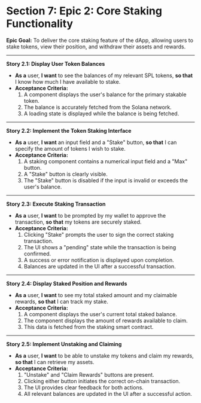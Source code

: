 # Section 7: Epic 2: Core Staking Functionality

**Epic Goal:** To deliver the core staking feature of the dApp, allowing users to stake tokens, view their position, and withdraw their assets and rewards.

---

**Story 2.1: Display User Token Balances**
* **As a** user, **I want** to see the balances of my relevant SPL tokens, **so that** I know how much I have available to stake.
* **Acceptance Criteria:**
    1.  A component displays the user's balance for the primary stakable token.
    2.  The balance is accurately fetched from the Solana network.
    3.  A loading state is displayed while the balance is being fetched.

---

**Story 2.2: Implement the Token Staking Interface**
* **As a** user, **I want** an input field and a "Stake" button, **so that** I can specify the amount of tokens I wish to stake.
* **Acceptance Criteria:**
    1.  A staking component contains a numerical input field and a "Max" button.
    2.  A "Stake" button is clearly visible.
    3.  The "Stake" button is disabled if the input is invalid or exceeds the user's balance.

---

**Story 2.3: Execute Staking Transaction**
* **As a** user, **I want** to be prompted by my wallet to approve the transaction, **so that** my tokens are securely staked.
* **Acceptance Criteria:**
    1.  Clicking "Stake" prompts the user to sign the correct staking transaction.
    2.  The UI shows a "pending" state while the transaction is being confirmed.
    3.  A success or error notification is displayed upon completion.
    4.  Balances are updated in the UI after a successful transaction.

---

**Story 2.4: Display Staked Position and Rewards**
* **As a** user, **I want** to see my total staked amount and my claimable rewards, **so that** I can track my stake.
* **Acceptance Criteria:**
    1.  A component displays the user's current total staked balance.
    2.  The component displays the amount of rewards available to claim.
    3.  This data is fetched from the staking smart contract.

---

**Story 2.5: Implement Unstaking and Claiming**
* **As a** user, **I want** to be able to unstake my tokens and claim my rewards, **so that** I can retrieve my assets.
* **Acceptance Criteria:**
    1.  "Unstake" and "Claim Rewards" buttons are present.
    2.  Clicking either button initiates the correct on-chain transaction.
    3.  The UI provides clear feedback for both actions.
    4.  All relevant balances are updated in the UI after a successful action.